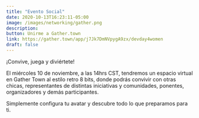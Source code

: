 ```yaml
---
title: "Evento Social"
date: 2020-10-13T16:23:11-05:00
image: /images/networking/gather.png
description: 
button: Unirme a Gather.town
link: https://gather.town/app/j7Jk7DmNVpygA9zx/devday4women
draft: false
---
```


¡Convive, juega y diviértete!

El miércoles 10 de noviembre, a las 14hrs CST, tendremos un espacio virtual en Gather Town al estilo retro 8 bits, donde podrás convivir con otras chicas, representantes de distintas iniciativas y comunidades, ponentes, organizadores y demás participantes. 

Simplemente configura tu avatar y descubre todo lo que preparamos para ti.

